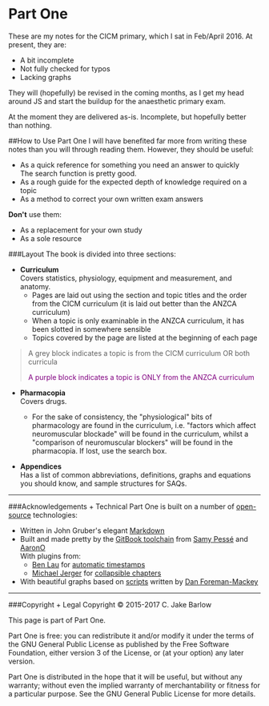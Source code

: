 # Part One

These are my notes for the CICM primary, which I sat in Feb/April 2016. At present, they are:
* A bit incomplete
* Not fully checked for typos
* Lacking graphs

They will (hopefully) be revised in the coming months, as I get my head around JS and start the buildup for the anaesthetic primary exam.

At the moment they are delivered as-is. Incomplete, but hopefully better than nothing.

##How to Use Part One
I will have benefited far more from writing these notes than you will through reading them. However, they should be useful:
* As a quick reference for something you need an answer to quickly  
The search function is pretty good.
* As a rough guide for the expected depth of knowledge required on a topic
* As a method to correct your own written exam answers


**Don't** use them:
* As a replacement for your own study
* As a sole resource

###Layout
The book is divided into three sections:
* **Curriculum**  
Covers statistics, physiology, equipment and measurement, and anatomy.
    * Pages are laid out using the section and topic titles and the order from the CICM curriculum (it is laid out better than the ANZCA curriculum)
    * When a topic is only examinable in the ANZCA curriculum, it has been slotted in somewhere sensible
    * Topics covered by the page are listed at the beginning of each page
> A grey block indicates a topic is from the CICM curriculum OR both curricula
> <p style="color:purple";>A purple block indicates a topic is ONLY from the ANZCA curriculum</p>      
    
* **Pharmacopia**  
Covers drugs.
    * For the sake of consistency, the "physiological" bits of pharmacology are found in the curriculum, i.e. "factors which affect neuromuscular blockade" will be found in the curriculum, whilst a "comparison of neuromuscular blockers" will be found in the pharmacopia. If lost, use the search box.
    
    
* **Appendices**  
Has a list of common abbreviations, definitions, graphs and equations you should know, and sample structures for SAQs.

---

###Acknowledgements + Technical
Part One is built on a number of [open-source](https://opensource.org/) technologies:
* Written in John Gruber's elegant [Markdown](https://daringfireball.net/projects/markdown/)
* Built and made pretty by the [GitBook toolchain](https://toolchain.gitbook.com/) from [Samy Pessé](https://github.com/SamyPesse) and [AaronO](https://github.com/AaronO)  
With plugins from:
    * [Ben Lau](https://github.com/L3au) for [automatic timestamps](https://github.com/L3au/gitbook-plugin-git-author)
    * [Michael Jerger](https://github.com/jerger) for [collapsible chapters](https://github.com/DomainDrivenArchitecture/gitbook-plugin-expandable-chapters)
* With beautiful graphs based on [scripts](http://bl.ocks.org/dfm/3914862) written by [Dan Foreman-Mackey](http://dan.iel.fm/)




---

###Copyright + Legal
Copyright © 2015-2017 C. Jake Barlow

This page is part of Part One.

Part One is free: you can redistribute it and/or modify it under the terms of the GNU General Public License as published by the Free Software Foundation, either version 3 of the License, or (at your option) any later version.

Part One is distributed in the hope that it will be useful, but without any warranty; without even the implied warranty of merchantability or fitness for a particular purpose.  See the GNU General Public License for more details.
